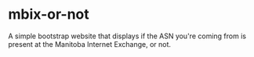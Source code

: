# mbix-or-not
A simple bootstrap website that displays if the ASN you're coming from is present at the Manitoba Internet Exchange, or not.
